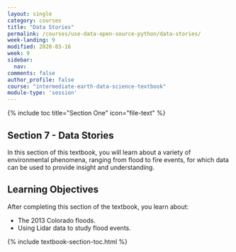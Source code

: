 ```yaml
---
layout: single
category: courses
title: "Data Stories"
permalink: /courses/use-data-open-source-python/data-stories/
week-landing: 9
modified: 2020-03-16
week: 9
sidebar:
  nav:
comments: false
author_profile: false
course: "intermediate-earth-data-science-textbook"
module-type: 'session'
---
```


{% include toc title="Section One" icon="file-text" %}

<div class="notice--info" markdown="1">

## <i class="fa fa-ship" aria-hidden="true"></i> Section 7 - Data Stories

In this section of this textbook, you will learn about a variety of environmental phenomena, ranging from flood to fire events, for which data can be used to provide insight and understanding. 


## <i class="fa fa-graduation-cap" aria-hidden="true"></i> Learning Objectives

After completing this section of the textbook, you learn about:

* The 2013 Colorado floods.
* Using Lidar data to study flood events.

</div>


{% include textbook-section-toc.html %}

